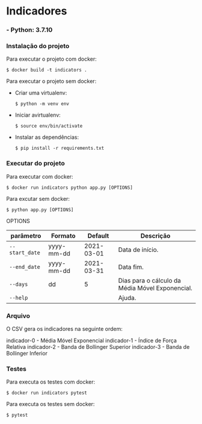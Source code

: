 # Indicadores

### - Python: 3.7.10

### Instalação do projeto

Para executar o projeto com docker:

 `$ docker build -t indicators .`

 

Para executar o projeto sem docker:

 - Criar uma virtualenv:
 
    `$ python -m venv env`

 - Iniciar avirtualenv:

    `$ source env/bin/activate`

 - Instalar as dependências:

   `$ pip install -r requirements.txt`


### Executar do projeto

Para executar com docker:

`$ docker run indicators python app.py [OPTIONS]`

Para excutar sem docker:

`$ python app.py [OPTIONS]`

OPTIONS

| parâmetro | Formato | Default | Descrição |
|---|---|---|---|
| `--start_date`  | yyyy-mm-dd | 2021-03-01 | Data de início. |
| `--end_date`  | yyyy-mm-dd | 2021-03-31 | Data fim. |
| `--days`  | dd | 5 | Dias para o cálculo da Média Móvel Exponencial. |
| `--help` | | | Ajuda. |

### Arquivo

O CSV gera os indicadores na seguinte ordem:

   indicador-0 - Média Móvel Exponencial
   indicador-1 - Índice de Força Relativa
   indicador-2 - Banda de Bollinger Superior
   indicador-3 - Banda de Bollinger Inferior


### Testes

Para executa os testes com docker:

`$ docker run indicators pytest`

Para executa os testes sem docker:

`$ pytest`